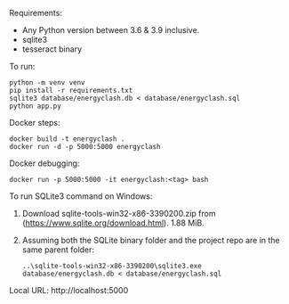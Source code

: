 Requirements:

- Any Python version between 3.6 & 3.9 inclusive.
- sqlite3
- tesseract binary

To run:

    python -m venv venv
    pip install -r requirements.txt
    sqlite3 database/energyclash.db < database/energyclash.sql
    python app.py

Docker steps:

    docker build -t energyclash .
    docker run -d -p 5000:5000 energyclash

Docker debugging:

    docker run -p 5000:5000 -it energyclash:<tag> bash
    
To run SQLite3 command on Windows:
1. Download sqlite-tools-win32-x86-3390200.zip from (https://www.sqlite.org/download.html). 1.88 MiB.
2. Assuming both the SQLite binary folder and the project repo are in the same parent folder:


    `..\sqlite-tools-win32-x86-3390200\sqlite3.exe database/energyclash.db < database/energyclash.sql`

Local URL: http://localhost:5000
